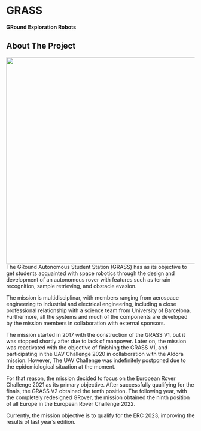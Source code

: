 # GRASS
<b>GRound Exploration Robots</b>

## About The Project
<img align="right" src="https://static.wixstatic.com/media/f3f614_9d95691939054ee9855cd8359ed02fcc~mv2.jpg/v1/fill/w_980,h_912,al_c,q_85,usm_0.66_1.00_0.01,enc_auto/f3f614_9d95691939054ee9855cd8359ed02fcc~mv2.jpg" style="width: 550px">

The GRound Autonomous Student Station (GRASS) has as its objective to get students acquainted with space robotics through the design and development of an autonomous rover with features such as terrain recognition, sample retrieving, and obstacle evasion.

 

The mission is multidisciplinar, with members ranging from aerospace engineering to industrial and electrical engineering, including a close professional relationship with a science team from University of Barcelona. Furthermore, all the systems and much of the components are developed by the mission members in collaboration with external sponsors.

 

The mission started in 2017 with the construction of the GRASS V1, but it was stopped shortly after due to lack of manpower. Later on, the mission was reactivated with the objective of finishing the GRASS V1, and participating in the UAV Challenge 2020 in collaboration with the Aldora mission. However, The UAV Challenge was indefinitely postponed due to the epidemiological situation at the moment.

 

For that reason, the mission decided to focus on the European Rover Challenge 2021 as its primary objective. After successfully qualifying for the finals, the GRASS V2 obtained the tenth position. The following year, with the completely redesigned GRover, the mission obtained the ninth position of all Europe in the European Rover Challenge 2022.

 

Currently, the mission objective is to qualify for the ERC 2023, improving the results of last year’s edition.
